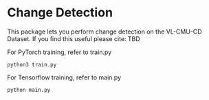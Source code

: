 # Change Detection

This package lets you perform change detection on the VL-CMU-CD Dataset.
If you find this useful please cite: TBD

For PyTorch training, refer to train.py
```
python3 train.py
```
For Tensorflow training, refer to main.py
```
python main.py
```

